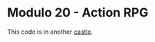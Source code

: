 # Modulo 20 - Action RPG

This code is in another [castle](https://github.com/unity-mentorama/action-rpg).
